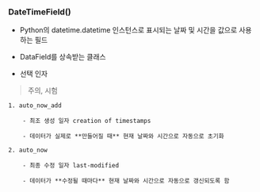 ### DateTimeField()

- Python의 datetime.datetime 인스턴스로 표시되는 날짜 및 시간을 값으로 사용하는 필드

- DataField를 상속받는 클래스

- 선택 인자

> 주의, 시험

    1. auto_now_add

        - 최조 생성 일자 creation of timestamps

        - 데이터가 실제로 **만들어질 때** 현재 날짜와 시간으로 자동으로 초기화

    2. auto_now

        - 최종 수정 일자 last-modified

        - 데이터가 **수정될 때마다** 현재 날짜와 시간으로 자동으로 갱신되도록 함


